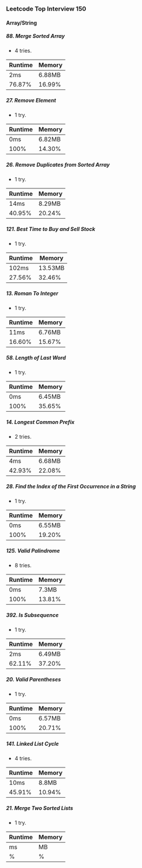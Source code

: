 ### Leetcode Top Interview 150

#### Array/String

##### 88. Merge Sorted Array
 - 4 tries.

|Runtime|Memory|
|-|-|
|2ms|6.88MB|
|76.87%|16.99%|

##### 27. Remove Element
 - 1 try.

|Runtime|Memory|
|-|-|
|0ms|6.82MB|
|100%|14.30%|

##### 26. Remove Duplicates from Sorted Array
 - 1 try.

|Runtime|Memory|
|-|-|
|14ms|8.29MB|
|40.95%|20.24%|

##### 121. Best Time to Buy and Sell Stock
- 1 try.

|Runtime|Memory|
|-|-|
|102ms|13.53MB|
|27.56%|32.46%|

##### 13. Roman To Integer
- 1 try.

|Runtime|Memory|
|-|-|
|11ms|6.76MB|
|16.60%|15.67%|

##### 58. Length of Last Word
- 1 try.

|Runtime|Memory|
|-|-|
|0ms|6.45MB|
|100%|35.65%|

##### 14. Longest Common Prefix
- 2 tries.

|Runtime|Memory|
|-|-|
|4ms|6.68MB|
|42.93%|22.08%|

##### 28. Find the Index of the First Occurrence in a String
- 1 try.

|Runtime|Memory|
|-|-|
|0ms|6.55MB|
|100%|19.20%|

##### 125. Valid Palindrome
- 8 tries.

|Runtime|Memory|
|-|-|
|0ms|7.3MB|
|100%|13.81%|

##### 392. Is Subsequence
- 1 try.

|Runtime|Memory|
|-|-|
|2ms|6.49MB|
|62.11%|37.20%|

##### 20. Valid Parentheses
- 1 try.

|Runtime|Memory|
|-|-|
|0ms|6.57MB|
|100%|20.71%|

##### 141. Linked List Cycle
- 4 tries.

|Runtime|Memory|
|-|-|
|10ms|8.8MB|
|45.91%|10.94%|

##### 21. Merge Two Sorted Lists
- 1 try.

|Runtime|Memory|
|-|-|
|ms|MB|
|%|%|

